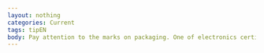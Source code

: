 ```yaml
---
layout: nothing
categories: Current
tags: tipEN
body: Pay attention to the marks on packaging. One of electronics certificates is the Energy Star - awarded to energy-efficient household appliances, office and gardening materials.
---
```

